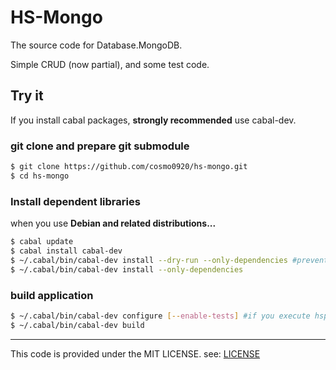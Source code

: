 HS-Mongo
======

The source code for Database.MongoDB.

Simple CRUD (now partial), and some test code.

## Try it

If you install cabal packages, __strongly recommended__ use cabal-dev.

### git clone and prepare git submodule

```bash
$ git clone https://github.com/cosmo0920/hs-mongo.git
$ cd hs-mongo
```

### Install dependent libraries

when you use __Debian and related distributions...__

```bash
$ cabal update
$ cabal install cabal-dev
$ ~/.cabal/bin/cabal-dev install --dry-run --only-dependencies #prevent dependency hell
$ ~/.cabal/bin/cabal-dev install --only-dependencies
```

### build application

```bash
$ ~/.cabal/bin/cabal-dev configure [--enable-tests] #if you execute hspec tests, add --enable-tests
$ ~/.cabal/bin/cabal-dev build
```

* * * *

This code is provided under the MIT LICENSE. see: [LICENSE](LICENSE)
